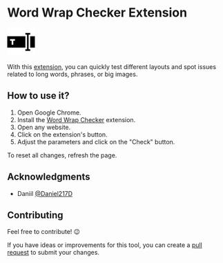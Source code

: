 # Word Wrap Checker Extension

<img src="https://github.com/nikbelikov/word-wrap-checker/blob/master/chrome/icon.png" alt="logo" width="64"/>

With this [extension](https://chrome.google.com/webstore/detail/word-wrap-checker/gjkiifeaanbafelffgfpdkhbcekmlcad), you can quickly test different layouts and spot issues related to long words, phrases, or big images.

## How to use it?

1. Open Google Chrome.
2. Install the [Word Wrap Checker](https://chrome.google.com/webstore/detail/word-wrap-checker/gjkiifeaanbafelffgfpdkhbcekmlcad) extension.
3. Open any website.
4. Click on the extension's button.
5. Adjust the parameters and click on the "Check" button.

To reset all changes, refresh the page.

## Acknowledgments

- Daniil [@Daniel217D](https://github.com/Daniel217D)

## Contributing

Feel free to contribute! 😉

If you have ideas or improvements for this tool, you can create a [pull request](https://github.com/nikbelikov/word-wrap-checker/pulls) to submit your changes.
